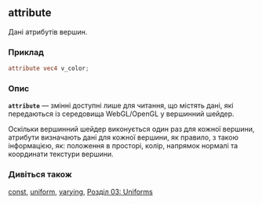 ## attribute
Дані атрибутів вершин.

### Приклад
```glsl
attribute vec4 v_color;
```

### Опис
**```attribute```** — змінні доступні лише для читання, що містять дані, які передаються із середовища WebGL/OpenGL у вершинний шейдер.

Оскільки вершинний шейдер виконується один раз для кожної вершини, атрибути визначають дані для кожної вершини, як правило, з такою інформацією, як: положення в просторі, колір, напрямок нормалі та координати текстури вершини.

### Дивіться також
[const](/glossary/?lan=ua&search=const), [uniform](/glossary/?lan=ua&search=uniform), [varying](/glossary/?lan=ua&search=varying), [Розділ 03: Uniforms](/03/?lan=ua)
